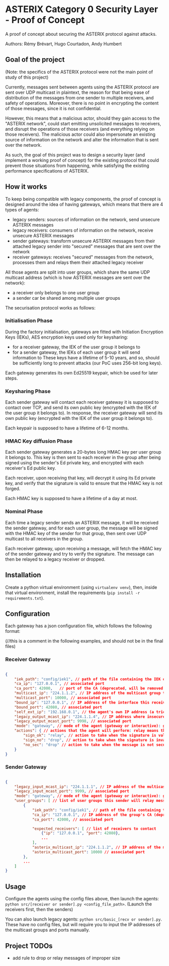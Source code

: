 # ASTERIX Category 0 Security Layer - Proof of Concept

A proof of concept about securing the ASTERIX protocol against attacks.


Authors: Rémy Brévart, Hugo Courtadon, Andy Humbert

## Goal of the project

(Note: the specifics of the ASTERIX protocol were not the main point of study of this project)

Currently, messages sent between agents using the ASTERIX protocol are sent over UDP multicast in plaintext,
the reason for that being ease of distribution of the messages from one sender to multiple receivers, and safety of operations. Moreover, there is no point in encrypting the content of those messages, since it is not confidential.

However, this means that a malicious actor, should they gain access to the "ASTERIX network", could start emitting unsolicited messages to receivers, and disrupt the operations of those receivers (and everything relying on those receivers).
The malicious actor could also impersonate an existing source of information on the network and alter the information that is sent over the network.

As such, the goal of this project was to design a security layer (and implement a working proof of concept) for the existing protocol that could prevent those situations from happening, while satisfying the existing performance specifications of ASTERIX.

## How it works

To keep being compatible with legacy components, the proof of concept is designed around the idea of having gateways, which means that there are 4 types of agents:
- legacy senders: sources of information on the network, send unsecure ASTERIX messages
- legacy receivers: consumers of information on the network, receive unsecure ASTERIX messages
- sender gateways: transform unsecure ASTERIX messages from their attached legacy sender into "secured" messages that are sent over the network
- receiver gateways: receives "secured" messages from the network, processes them and relays them their attached legacy receiver

All those agents are split into user groups, which share the same UDP multicast address (which is how ASTERIX messages are sent over the network):
- a receiver only belongs to one user group
- a sender car be shared among multiple user groups

The securisation protocol works as follows:

### Initialisation Phase
During the factory initialisation, gateways are fitted with Initiation Encryption Keys (IEKs), AES encryption keys used only for keysharing:
- for a receiver gateway, the IEK of the user group it belongs to
- for a sender gateway, the IEKs of each user group it will send information to
These keys have a lifetime of 5-10 years, and so, should be sufficiently long to prevent attacks (our PoC uses 256-bit long keys).

Each gateway generates its own Ed25519 keypair, which be used for later steps.

### Keysharing Phase

Each sender gateway will contact each receiver gateway it is supposed to contact over TCP, and send its own public key (encrypted with the IEK of the user group it belongs to).
In response, the receiver gateway will send its own public key (encrypted with the IEK of the user group it belongs to).

Each keypair is supposed to have a lifetime of 6-12 months.

### HMAC Key diffusion Phase

Each sender gateway generates a 20-bytes long HMAC key per user group it belongs to.
This key is then sent to each receiver in the group after being signed using the sender's Ed private key, and encrypted with each receiver's Ed public key.

Each receiver, upon receiving that key, will decrypt it using its Ed private key, and verify that the signature is valid to ensure that the HMAC key is not forged.

Each HMAC key is supposed to have a lifetime of a day at most.

### Nominal Phase

Each time a legacy sender sends an ASTERIX message, it will be received the sender gateway, and for each user group, the message will be signed with the HMAC key of the sender for that group, then sent over UDP multicast to all receivers in the group.

Each receiver gateway, upon receiving a message, will fetch the HMAC key of the sender gateway and try to verify the signature. The message can then be relayed to a legacy receiver or dropped.

## Installation

Create a python virtual environment (using ```virtualenv venv```),
then, inside that virtual environment, install the requirements (```pip install -r requirements.txt```).

## Configuration

Each gateway has a json configuration file, which follows the following format:

(//this is a comment in the following examples, and should not be in the final files)
### Receiver Gateway

```json

{
    "iek_path": "config/iek1", // path of the file containing the IEK of the user group this receiver belongs to
    "ca_ip": "127.0.0.1", // associated port
    "ca_port": 42000,   // port of the CA (deprecated, will be removed if no CA is used)
    "multicast_ip": "224.1.1.2", // IP address of the multicast group this receiver belongs to
    "multicast_port": 10000, // associated port
    "bound_ip": "127.0.0.1", // IP address of the interface this receiver is bound to (to receive keys)
    "bound_port": 42080, // associated port
    "self_ext_ip": "192.168.0.1", // the agent's own IP address (a trick to fix an issue if sender is on the same machine)
    "legacy_output_mcast_ip": "224.1.1.4", // IP address where insecure messages will be relayed
    "legacy_output_mcast_port": 9998, // associated port
    "mode": "gateway", // mode of the agent (gateway or interactive): gateway means that the agent will act as a gateway, interactive means that the agent will display received messages to the standard output. No legacy receiver is needed if the mode is interactive.
    "actions": { // actions that the agent will perform: relay means that the message will be relayed to the legacy receiver, drop means that the message will be dropped
        "sign_ok": "relay", // action to take when the signature is valid
        "sign_no": "drop", // action to take when the signature is invalid
        "no_sec": "drop" // action to take when the message is not secured
    }
}

```

### Sender Gateway

```json

{
    "legacy_input_mcast_ip": "224.1.1.1", // IP address of the multicast group this sender will receive messages to secure from (where the legacy sender is expected to send messages)
    "legacy_input_mcast_port": 9999, // associated port
    "mode": "gateway", // mode of the agent (gateway or interactive): gateway means that the agent will act as a gateway, interactive means that the agent will send messages from the standard input. No legacy sender is needed if the mode is interactive.
    "user_groups": [ // list of user groups this sender will relay messages to
        {
            "iek_path": "config/iek1", // path of the file containing the IEK of the user group
            "ca_ip": "127.0.0.1", // IP address of the group's CA (deprecated, will be removed if no CA is used)
            "ca_port": 42000, // associated port

            "expected_receivers": [ // list of receivers to contact
                {"ip": "127.0.0.1", "port": 42080},
                ...
            ],
            "asterix_multicast_ip": "224.1.1.2", // IP address of the multicast group this sender will send secure messages to
            "asterix_multicast_port": 10000 // associated port
        },
        ...
    ]
}

```

## Usage

Configure the agents using the config files above, then launch the agents: ```python src/[receiver or sender].py <config_file_path>```. (Launch the receivers first, then the senders)

You can also launch legacy agents: ```python src/basic_[recv or sender].py```. These have no config files, but will require you to input the IP addresses of the multicast groups and ports manually.

## Project TODOs

- add rule to drop or relay messages of improper size
